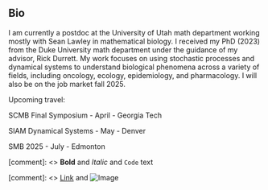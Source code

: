 ## Bio

I am currently a postdoc at the University of Utah math department working mostly with Sean Lawley in mathematical biology. I received my PhD (2023) from the Duke University math department under the guidance of my advisor, Rick Durrett. My work focuses on using stochastic processes and dynamical systems to understand biological phenomena across a variety of fields, including oncology, ecology, epidemiology, and pharmacology. I will also be on the job market fall 2025.

Upcoming travel:

SCMB Final Symposium - April - Georgia Tech

SIAM Dynamical Systems - May - Denver

SMB 2025 - July - Edmonton


[comment]: <> **Bold** and _Italic_ and `Code` text

[comment]: <> [Link](url) and ![Image](src)
